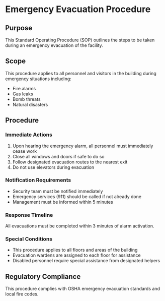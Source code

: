# Emergency Evacuation Procedure

## Purpose
This Standard Operating Procedure (SOP) outlines the steps to be taken during an emergency evacuation of the facility.

## Scope
This procedure applies to all personnel and visitors in the building during emergency situations including:
- Fire alarms
- Gas leaks
- Bomb threats
- Natural disasters

## Procedure

### Immediate Actions
1. Upon hearing the emergency alarm, all personnel must immediately cease work
2. Close all windows and doors if safe to do so
3. Follow designated evacuation routes to the nearest exit
4. Do not use elevators during evacuation

### Notification Requirements
- Security team must be notified immediately
- Emergency services (911) should be called if not already done
- Management must be informed within 5 minutes

### Response Timeline
All evacuations must be completed within 3 minutes of alarm activation.

### Special Conditions
- This procedure applies to all floors and areas of the building
- Evacuation wardens are assigned to each floor for assistance
- Disabled personnel require special assistance from designated helpers

## Regulatory Compliance
This procedure complies with OSHA emergency evacuation standards and local fire codes.